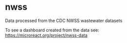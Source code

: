 # nwss
Data processed from the CDC NWSS wastewater datasets

To see a dashboard created from the data see: https://microreact.org/project/nwss-data
